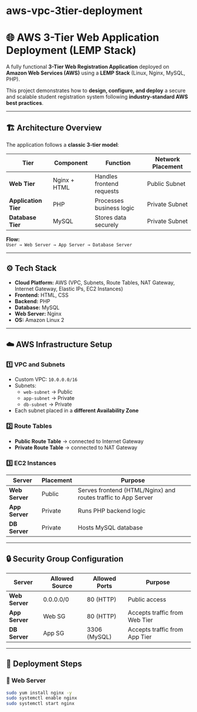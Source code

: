 # aws-vpc-3tier-deployment

# 🌐 AWS 3-Tier Web Application Deployment (LEMP Stack)

A fully functional **3-Tier Web Registration Application** deployed on **Amazon Web Services (AWS)** using a **LEMP Stack** (Linux, Nginx, MySQL, PHP).

This project demonstrates how to **design, configure, and deploy** a secure and scalable student registration system following **industry-standard AWS best practices**.

---

## 🏗️ Architecture Overview

The application follows a **classic 3-tier model**:

| Tier | Component | Function | Network Placement |
|------|------------|-----------|------------------|
| **Web Tier** | Nginx + HTML | Handles frontend requests | Public Subnet |
| **Application Tier** | PHP | Processes business logic | Private Subnet |
| **Database Tier** | MySQL | Stores data securely | Private Subnet |

**Flow:**  
`User → Web Server → App Server → Database Server`

---

## ⚙️ Tech Stack

- **Cloud Platform:** AWS (VPC, Subnets, Route Tables, NAT Gateway, Internet Gateway, Elastic IPs, EC2 Instances)
- **Frontend:** HTML, CSS  
- **Backend:** PHP  
- **Database:** MySQL  
- **Web Server:** Nginx  
- **OS:** Amazon Linux 2  

---

## ☁️ AWS Infrastructure Setup

### 1️⃣ VPC and Subnets
- Custom VPC: `10.0.0.0/16`  
- Subnets:
  - `web-subnet` → Public  
  - `app-subnet` → Private  
  - `db-subnet` → Private  
- Each subnet placed in a **different Availability Zone**

### 2️⃣ Route Tables
- **Public Route Table** → connected to Internet Gateway  
- **Private Route Table** → connected to NAT Gateway  

### 3️⃣ EC2 Instances
| Server | Placement | Purpose |
|---------|------------|----------|
| **Web Server** | Public | Serves frontend (HTML/Nginx) and routes traffic to App Server |
| **App Server** | Private | Runs PHP backend logic |
| **DB Server** | Private | Hosts MySQL database |

---

## 🔒 Security Group Configuration

| Server | Allowed Source | Allowed Ports | Purpose |
|---------|----------------|---------------|----------|
| **Web Server** | 0.0.0.0/0 | 80 (HTTP) | Public access |
| **App Server** | Web SG | 80 (HTTP) | Accepts traffic from Web Tier |
| **DB Server** | App SG | 3306 (MySQL) | Accepts traffic from App Tier |

---

## 🚀 Deployment Steps

### 🧩 Web Server
```bash
sudo yum install nginx -y
sudo systemctl enable nginx
sudo systemctl start nginx
